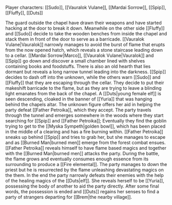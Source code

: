 Player characters: [[Sudo]], [[Vauralok Vulane]], [[Mardai Sorrow]], [[Spip]], [[Fluffy]], [[Duts]]

The guard outside the chapel have drawn their weapons and have started hacking at the door to break it down. Meanwhile on the other side [[Fluffy]] and [[Sudo]] decide to take the wooden benches from inside the chapel and stack them in front of the door to serve as a barricade. [[Vauralok Vulane|Vauralok]] narrowly manages to avoid the burst of flame that erupts from the now opened hatch, which reveals a stone staircase leading down to a cellar. [[Mardai Sorrow|Marco]], [[Vauralok Vulane|Vauralok]] and [[Spip]] go down and discover a small chamber lined with shelves containing books and foodstuffs. There is also an old hearth that lies dormant but reveals a long narrow tunnel leading into the darkness. [[Spip]] decides to dash off into the unknown, while the others warn [[Sudo]] and [[Fluffy]] that they are escaping through the cellar. They decide to put their makeshift barricade to the flame, but as they are trying to leave a blinding light emanates from the back of the chapel. A [[Duts|young female elf]] is seen descending, cloaked in the banner of [[Yuria]] that was hanging behind the chapels altar. The unknown figure offers her aid in helping the party defeat [[Father Petroika]], which they accept. The party travels through the tunnel and emerges somewhere in the woods where they start searching for [[Spip]] and [[Father Petroika]]; Eventually they find the goblin trying to get to the [[Myska Sympeth|golden bowl]], which has been placed in the middle of a clearing and has a fire burning within. [[Father Petroika]] sneaks up behind [[Spip]] and tries to grab her, but she manages to escape and as [[Burned Man|burned men]] emerge from the forest combat ensues. [[Father Petroika]] reveals himself to have flame based magics and together with the [[Burned Man|burned men]] attacks the party. During the battle, the flame grows and eventually consumes enough essence from its surrounding to produce a [[Fire elemental]]. The party manages to down the priest but he is resurrected by the flame unleashing devastating magics on the them. In the end the party narrowly defeats their enemies with the help of the healing magics of the [[Duts|elf]]. She reveals herself to be [[Yuria]], possessing the body of another to aid the party directly. After some final words, the possession is ended and [[Duts]] regains her senses to find a party of strangers departing for [[Brem|the nearby village]].